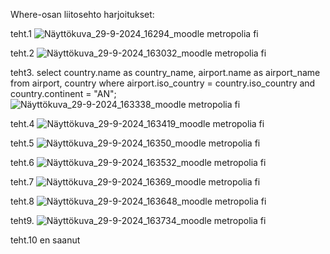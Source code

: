 Where-osan liitosehto harjoitukset:

teht.1
![Näyttökuva_29-9-2024_16294_moodle metropolia fi](https://github.com/user-attachments/assets/c73d6c3e-a274-4844-97bb-e216cefbb304)

teht.2
![Näyttökuva_29-9-2024_163032_moodle metropolia fi](https://github.com/user-attachments/assets/8e125a88-b656-4516-958a-6f628a228428)

teht3.
select country.name as country_name, airport.name as airport_name 
from airport, country 
where airport.iso_country = country.iso_country and country.continent = "AN";
![Näyttökuva_29-9-2024_163338_moodle metropolia fi](https://github.com/user-attachments/assets/bd074bd5-92c0-4994-a1d2-2654e28c9b22)

teht.4
![Näyttökuva_29-9-2024_163419_moodle metropolia fi](https://github.com/user-attachments/assets/888a2d59-eb6c-4b44-bcd7-e331717dd045)

teht.5
![Näyttökuva_29-9-2024_16350_moodle metropolia fi](https://github.com/user-attachments/assets/1507c556-b2a3-42c5-834e-ee9d15f16b33)

teht.6
![Näyttökuva_29-9-2024_163532_moodle metropolia fi](https://github.com/user-attachments/assets/546dec68-2854-47f9-978e-fc5ad3f4fca9)

teht.7
![Näyttökuva_29-9-2024_16369_moodle metropolia fi](https://github.com/user-attachments/assets/4d15d4bc-30cd-48c6-b7cf-943f41ee9f79)

teht.8
![Näyttökuva_29-9-2024_163648_moodle metropolia fi](https://github.com/user-attachments/assets/c2ec8fe4-4206-41d7-a19f-01e60e071bef)

teht9.
![Näyttökuva_29-9-2024_163734_moodle metropolia fi](https://github.com/user-attachments/assets/f329994f-ea60-4320-bf21-6aa5dc83d5de)

teht.10
en saanut
